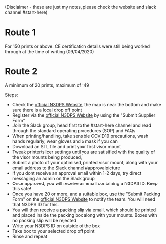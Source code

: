 (Disclaimer - these are just my notes, please check the website and slack channel #start-here)

# Route 1 

For 150 prints or above. CE certification details were still being worked through at the time of writing (09/04/2020)

# Route 2

A minimum of 20 prints, maximum of 149

Steps:

- Check the [official N3DPS Website](https://national3dprintingsociety.co.uk/medical-am-covid-19/), the map is near the bottom and make sure there is a local drop off point
- Register via the [official N3DPS Website](https://national3dprintingsociety.co.uk/medical-am-covid-19/) by using the "Submit Supplier Form"
- Join the Slack group, head first to the #start-here channel and read through the standard operating procedures (SOP) and FAQs
- When printing/handling, take sensible COVID19 precautions, wash hands regularly, wear gloves and a mask if you can
- Download an STL file and print your first visor mount 
- Tweak printer/slicer settings until you are satisified with the quality of the visor mounts being produced, 
- Submit a photo of your optimised, printed visor mount, along with your email address to the Slack channel #approvalpicture
- If you dont receive an approval email within 1-2 days, try direct messaging an admin on the Slack group
- Once approved, you will receive an email containing a N3DPS ID. Keep this safe!
- Once you have 20 or more, and a suitable box, use the "Submit Packing Form" on the [official N3DPS Website](https://national3dprintingsociety.co.uk/medical-am-covid-19/) to notify the team. You will need that N3DPS ID for this.
- You will then receive a packing slip via email, which should be printed and placed inside the packing box along with your mounts. Boxes with no packing slip will be rejected
- Write your N3DPS ID on outside of the box
- Take box to your selected drop off point
- Rinse and repeat